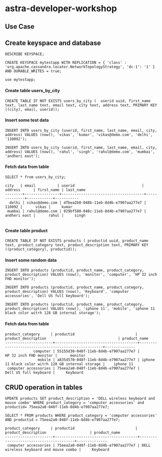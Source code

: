 # astra-developer-workshop

## Use Case 


## Create keyspace and database
`DESCRIBE KEYSPACE;`

`CREATE KEYSPACE mytestapp WITH REPLICATION = { 'class' : 'org.apache.cassandra.locator.NetworkTopologyStrategy', 'dc-1': '1' } AND DURABLE_WRITES = true;`

`use mytestapp;`

#### Create table users_by_city
`CREATE TABLE IF NOT EXISTS users_by_city ( 
	userid uuid,
	first_name text,
	last_name text,
	email text,
	city text,
	address text,
	PRIMARY KEY ((city), email, userid));`

  
#### Insert some test data
`INSERT INTO users_by_city (userid, first_name, last_name, email, city, address)
VALUES (now(), 'vikas', 'kumar', 'vikas@demo.com', 'delhi', '110092');`

`INSERT INTO users_by_city (userid, first_name, last_name, email, city, address)
VALUES (now(), 'rahul', 'singh', 'rahul@demo.com', 'mumbai', 'andheri east');`

#### Fetch data from table 
`SELECT * from users_by_city;`

```
city   | email          | userid                               | address      | first_name | last_name
--------+----------------+--------------------------------------+--------------+------------+-----------
  delhi | vikas@demo.com | dfbea2b0-048b-11eb-8d4b-e7907aa277e7 |       110092 |      vikas |     kumar
 mumbai | rahul@demo.com | 029bf580-048c-11eb-8d4b-e7907aa277e7 | andheri east |      rahul |     singh
 
 ```
 
#### Create table product

`CREATE TABLE IF NOT EXISTS products (
    productid uuid,
    product_name text,
    product_category text,
    product_description text,
    PRIMARY KEY ((product_category), productid));`
    
#### Insert some random data 

`INSERT INTO products (productid, product_name, product_category, product_description)
VALUES (now(), 'monitor', 'computer', 'HP 32 inch FHD monitor');`

`INSERT INTO products (productid, product_name, product_category, product_description)
VALUES (now(), 'Keyboard', 'computer accessories', 'Dell US full keyboard');`

`INSERT INTO products (productid, product_name, product_category, product_description)
VALUES (now(), 'iphone 11', 'mobile', 'iphone 11 black color witrh 128 GB internal storage');`


#### Fetch data from table 
```
product_category     | productid                            | product_description                                 | product_name
----------------------+--------------------------------------+-----------------------------------------------------+--------------
             computer | 55155d30-048f-11eb-8d4b-e7907aa277e7 |                              HP 32 inch FHD monitor |      monitor
               mobile | a8354570-048f-11eb-8d4b-e7907aa277e7 | iphone 11 black color witrh 128 GB internal storage |    iphone 11
 computer accessories | 75eea2a0-048f-11eb-8d4b-e7907aa277e7 |                               Dell US full keyboard |     Keyboard
```

## CRUD operation in tables
`UPDATE products
SET product_description = 'DELL wireless keyboard and mouse combo'
WHERE product_category = 'computer accessories' and productid= 75eea2a0-048f-11eb-8d4b-e7907aa277e7;`

`SELECT * FROM products WHERE product_category = 'computer accessories' AND productid = 75eea2a0-048f-11eb-8d4b-e7907aa277e7;`
```
product_category     | productid                            | product_description                    | product_name
----------------------+--------------------------------------+----------------------------------------+--------------
 computer accessories | 75eea2a0-048f-11eb-8d4b-e7907aa277e7 | DELL wireless keyboard and mouse combo |     Keyboard
```

